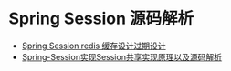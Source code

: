 # Spring Session 源码解析
* [Spring Session redis 缓存设计过期设计](http://www.iocoder.cn/Spring-Session/laoxu/spring-session-4//)
* [Spring-Session实现Session共享实现原理以及源码解析](https://www.cnblogs.com/aflyun/p/8532230.html)
